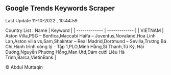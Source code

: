 

## Google Trends Keywords Scraper 
 
Last Update 11-10-2022 , 10:44:59

Country List :
 Name  | Keyword |
| ------------- | ------------- |
| VIETNAM | Aston Villa,PSG – Benfica,Maccabi Haifa – Juventus,Novaland,Hoa Linh Lan,Aston villa vs,Sam,Shakhtar – Real Madrid,Dortmund – Sevilla,Trương Bá Chi,Hành trình công lý - Tập 1,PLO,Minh Hằng,Sĩ Thanh,Tứ Kỳ, Hải Dương,Nguyễn Phương Hồng,Man Utd,Đám cưới Liêu Hà Trinh,Barca,VietinBank |



© Abdul Muttaqin 
